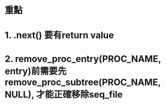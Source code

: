 # 重點
# 1. .next() 要有return value
# 2. remove_proc_entry(PROC_NAME, entry)前需要先remove_proc_subtree(PROC_NAME, NULL), 才能正確移除seq_file